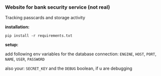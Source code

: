 ### Website for bank security service (not real)

Tracking passcards and storage activity

**installation:**

```
pip install -r requirements.txt
```

**setup:**

add following env variables
for the database connection:
    `ENGINE`, `HOST`, `PORT`, `NAME`, `USER`, `PASSWORD`

also your: `SECRET_KEY` and the 
    `DEBUG` boolean, if u are debugging
